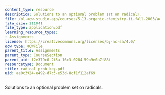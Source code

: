```yaml
---
content_type: resource
description: Solutions to an optional problem set on radicals.
file: /ol-ocw-studio-app/courses/5-13-organic-chemistry-ii-fall-2003/ae0c3924e492d7c5e53d8cf1f112af69_radical_prob_key.pdf
file_size: 111041
file_type: application/pdf
learning_resource_types:
- Assignments
license: https://creativecommons.org/licenses/by-nc-sa/4.0/
ocw_type: OCWFile
parent_title: Assignments
parent_type: CourseSection
parent_uid: f2e379c0-2b3a-16c3-0284-59b9e0a7f88b
resourcetype: Document
title: radical_prob_key.pdf
uid: ae0c3924-e492-d7c5-e53d-8cf1f112af69
---
```

Solutions to an optional problem set on radicals.